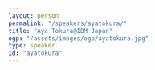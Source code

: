 ```yaml
---
layout: person
permalink: "/speakers/ayatokura/"
title: "Aya Tokura@IBM Japan"
ogp: "/assets/images/ogp/ayatokura.jpg"
type: speaker
id: "ayatokura"
---
```

